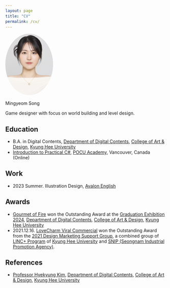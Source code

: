 ```yaml
---
layout: page
title: "CV"
permalink: /cv/
---
```


<img src="/assets/images/profile_picture_front.jpg" alt="Profile Image" width="150" style="border-radius: 50%;">

Mingyeom Song

Game designer with focus on world building and level design.

## Education

* B.A. in Digital Contents, [Department of Digital Contents](http://dc.khu.ac.kr/html/), [College of Art & Design](https://and.khu.ac.kr/and_eng/user/main/view.do), [Kyung Hee University](https://www.khu.ac.kr/eng/user/main/view.do)
* [Introduction to Practical C#](https://www.pocu.academy/ko/Courses/COMP1500), [POCU Academy](https://www.pocu.academy/ko), Vancouver, Canada (Online)
<!-- TODO: Add transcripts here -->

## Work

* 2023 Summer. Illustration Design, [Avalon English](https://www.avalon.co.kr/main)
<!-- TODO: Add part-time / freelance works related to design -->

## Awards

* [Gourmet of Fire](/_projects/20240101_gourmet_of_fire.markdown) won the Outstanding Award at the [Graduation Exhibition 2024](https://youtube.com/playlist?list=PLhNBuwpSPpmVYi3Tx9jfgnExjcdu6otnE&si=P7xBsaRvGDuLsGWy), [Department of Digital Contents](http://dc.khu.ac.kr/html/), [College of Art & Design](https://and.khu.ac.kr/and_eng/user/main/view.do), [Kyung Hee University](https://www.khu.ac.kr/eng/user/main/view.do)
* 2021.12.16. [LoveCharm Viral Commercial](/_projects/20210901_lovecharm_commerical.markdown) won the Outstanding Award from the [2021 Design Marketing Support Group](https://youtube.com/playlist?list=PLhNBuwpSPpmVYi3Tx9jfgnExjcdu6otnE&si=P7xBsaRvGDuLsGWy), a combined group of [LINC+ Program](https://aladdin.khu.ac.kr/) of [Kyung Hee University](https://www.khu.ac.kr/eng/user/main/view.do) and [SNIP (Seongnam Industrial Promotion Agency)](http://snip.or.kr/).
<!-- TODO: Add award here -->

## References

* [Professor Hyekyung Kim](/assets/documents/hyekyung_kim_letter_of_recommendation.pdf), [Department of Digital Contents](http://dc.khu.ac.kr/html/), [College of Art & Design](https://and.khu.ac.kr/and_eng/user/main/view.do), [Kyung Hee University](https://www.khu.ac.kr/eng/user/main/view.do)